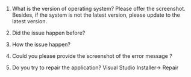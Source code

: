 1. What is the version of operating system? Please offer the screenshot. Besides, if the system is not the latest version, please update to the latest version. 

2. Did the issue happen before?  

3. How the issue happen? 

4. Could you please provide the screenshot of the error message ? 

5. Do you try to repair the application? Visual Studio Installer-> Repair